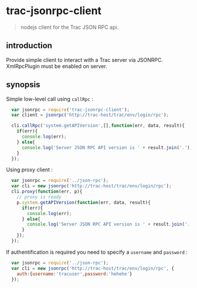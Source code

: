 trac-jsonrpc-client
===================

> nodejs client for the Trac JSON RPC api.

introduction
------------
Provide simple client to interact with a Trac server via JSONRPC. XmlRpcPlugin must be enabled on server.

synopsis
--------
Simple low-level call using `callRpc` :

```javascript
  var jsonrpc = require('trac-jsonrpc-client');
  var client = jsonrpc('http://trac-host/trac/env/login/rpc');

  cli.callRpc('system.getAPIVersion',[],function(err, data, result){
    if(err){
      console.log(err);
    } else{
      console.log('Server JSON RPC API version is ' + result.join('.'));
    }
  });
```  

Using proxy client :

```javascript
  var jsonrpc = require('../json-rpc');
  var cli = new jsonrpc('http://trac-host/trac/env/login/rpc');
  cli.proxy(function(err, p){
    // proxy is ready
    p.system.getAPIVersion(function(err, data, result){
      if(err){
        console.log(err);
      } else{
        console.log('Server JSON RPC API version is ' + result.join('.'));
      }
    });
  });
```
If authentification is required you need to specify a `username` and `password` :

```javascript
  var jsonrpc = require('../json-rpc');
  var cli = new jsonrpc('http://trac-host/trac/env/login/rpc', {
    auth:{username:'tracuser',password:'hehehe'}
  });

```